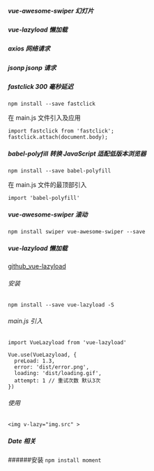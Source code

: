 ##### vue-awesome-swiper 幻灯片

##### vue-lazyload 懒加载

##### axios 网络请求

##### jsonp jsonp 请求

##### fastclick 300 毫秒延迟

`npm install --save fastclick`

在 main.js 文件引入及应用

```
import fastclick from 'fastclick';
fastclick.attach(document.body);
```

##### babel-polyfill 转换 JavaScript 适配低版本浏览器

`npm install --save babel-polyfill`

在 main.js 文件的最顶部引入

`import 'babel-polyfill'`

##### vue-awesome-swiper 滚动

`npm install swiper vue-awesome-swiper --save`

##### vue-lazyload 懒加载

[github_vue-lazyload](https://github.com/hilongjw/vue-lazyload#installation)

###### 安装

`npm install --save vue-lazyload -S`

###### main.js 引入

```
import VueLazyload from 'vue-lazyload'

Vue.use(VueLazyload, {
  preLoad: 1.3,
  error: 'dist/error.png',
  loading: 'dist/loading.gif',
  attempt: 1 // 重试次数 默认3次
})
```

###### 使用

`<img v-lazy="img.src" >`

##### Date 相关

######安装
`npm install moment`
